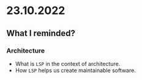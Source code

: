 # 23.10.2022

## What I reminded?

### Architecture

- What is `LSP` in the context of architecture.
- How `LSP` helps us create maintainable software.
